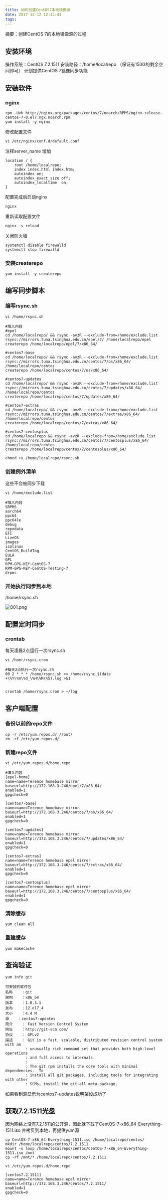 ```yaml
---
title: 如何创建CentOS7本地镜像源
date: 2017-12-12 12:42:41
tags:
---
```


摘要：创建CentOS 7的本地镜像源的过程
<!-- more -->

## 安装环境
操作系统：CentOS 7.2.1511
安装路径：/home/localrepo （保证有150G的剩余空间即可）
计划提供CentOS 7镜像同步功能

## 安装软件

### nginx

```
rpm -Uvh http://nginx.org/packages/centos/7/noarch/RPMS/nginx-release-centos-7-0.el7.ngx.noarch.rpm
yum install -y nginx
```

修改配置文件
```
vi /etc/nginx/conf.d/default.conf
```

注释server_name
增加
```
location / {
    root /home/localrepo;
    index index.html index.htm;
    autoindex on;
    autoindex_exact_size off;
    autoindex_localtime  on;
}
```

配置完成后启动nginx
```
nginx
```

重新读取配置文件
```
nginx -s reload
```

关闭防火墙
```
systemctl disable firewalld
systemctl stop firewalld
```

### 安装createrepo
```
yum install -y createrepo
```

## 编写同步脚本

### 编写rsync.sh

```
vi /home/rsync.sh

#填入内容
#epel
cd /home/localrepo/ && rsync -avzR --exclude-from=/home/exclude.list rsync://mirrors.tuna.tsinghua.edu.cn/epel/7/ /home/localrepo/epel
createrepo /home/localrepo/epel/7/x86_64/

#centos7-base
cd /home/localrepo/ && rsync -avzR --exclude-from=/home/exclude.list rsync://mirrors.tuna.tsinghua.edu.cn/centos/7/os/x86_64/ /home/localrepo/centos
createrepo /home/localrepo/centos/7/os/x86_64/

#centos7-updates
cd /home/localrepo/ && rsync -avzR --exclude-from=/home/exclude.list rsync://mirrors.tuna.tsinghua.edu.cn/centos/7/updates/x86_64/ /home/localrepo/centos
createrepo /home/localrepo/centos/7/updates/x86_64/

#centos7-extras
cd /home/localrepo/ && rsync -avzR --exclude-from=/home/exclude.list rsync://mirrors.tuna.tsinghua.edu.cn/centos/7/extras/x86_64/ /home/localrepo/centos
createrepo /home/localrepo/centos/7/extras/x86_64/

#centos7-centosplus
cd /home/localrepo && rsync -avzR --exclude-from=/home/exclude.list rsync://mirrors.tuna.tsinghua.edu.cn/centos/7/centosplus/x86_64/ /home/localrepo/centos
createrepo /home/localrepo/centos/7/centosplus/x86_64/

chmod +x /home/localrepo/rsync.sh

```

### 创建例外清单
这些不会被同步下载

```
vi /home/exclude.list

#填入内容
SRPMS
aarch64
ppc64
ppc64le
debug
repodata
EFI
LiveOS
images
isolinux
CentOS_BuildTag
EULA
GPL
RPM-GPG-KEY-CentOS-7
RPM-GPG-KEY-CentOS-Testing-7
drpms
```

### 开始执行同步到本地
/home/rsync.sh

![001.png](001.png)

## 配置定时同步

### crontab
每天凌晨2点运行一次rsync.sh

```
vi /homr/rsync.cron

#每天2点执行一次rsync.sh
00 2 * * * /home/rsync.sh >> /home/rsync_$(date +\%Y\%m\%d_\%H\%M\%S).log >&1


crontab /home/rsync.cron > ~/log
```

## 客户端配置

### 备份以前的repo文件

```
cp -r /etc/yum.repos.d/ /root/
rm -rf /etc/yum.repos.d/
```

### 新建repo文件

```
vi /etc/yum.repos.d/home.repo

#填入内容
[epel-home]
name=name=Terence homebase mirror
baseurl=http://172.168.3.246/epel/7/x86_64/
enabled=1
gpgcheck=0

[centos7-base]
name=name=Terence homebase mirror
baseurl=http://172.168.3.246/centos/7/os/x86_64/
enabled=1
gpgcheck=0

[centos7-updates]
name=name=Terence homebase mirror
baseurl=http://172.168.3.246/centos/7/updates/x86_64/
enabled=1
gpgcheck=0

[centos7-extras]
name=name=Terence homebase epel mirror
baseurl=http://172.168.3.246/centos/7/extras/x86_64/
enabled=1
gpgcheck=0

[centos7-centosplus]
name=name=Terence homebase epel mirror
baseurl=http://172.168.3.246/centos/7/centosplus/x86_64/
enabled=1
gpgcheck=0
```

### 清除缓存
```
yum clean all
```

### 重建缓存
```
yum makecache
```

## 查询验证

```
yum info git

可安装的软件包
名称    ：git
架构    ：x86_64
版本    ：1.8.3.1
发布    ：12.el7_4
大小    ：4.4 M
源    ：centos7-updates
简介    ： Fast Version Control System
网址    ：http://git-scm.com/
协议    ： GPLv2
描述    ： Git is a fast, scalable, distributed revision control system with an
         : unusually rich command set that provides both high-level operations
         : and full access to internals.
         :
         : The git rpm installs the core tools with minimal dependencies.  To
         : install all git packages, including tools for integrating with other
         : SCMs, install the git-all meta-package.

```

如果看到源显示为centos7-updates说明架设成功了

## 获取7.2.1511光盘

因为网络上没有7.2.1511的公开源，因此就下载了CentOS-7-x86_64-Everything-1511.iso
并拷贝到本地，再提供yum源

```
cp CentOS-7-x86_64-Everything-1511.iso /home/localrepo/centos/
mkdir /home/localrepo/centos/7.2.1511
mount -o loop /home/localrepo/centos/CentOS-7-x86_64-Everything-1511.iso /mnt
cp -rf /mnt/* /home/localrepo/centos/7.2.1511

vi /etc/yum.repos.d/home.repo

[centos7.2.1511]
name=name=Terence homebase epel mirror
baseurl=http://172.168.3.246/centos/7.2.1511/
enabled=1
gpgcheck=0

```
